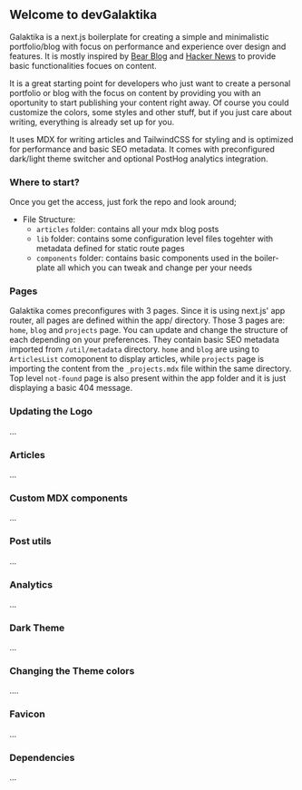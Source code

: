 ## Welcome to devGalaktika

Galaktika is a next.js boilerplate for creating a simple and minimalistic portfolio/blog
with focus on performance and experience over design and features. It is mostly inspired by [Bear Blog](https://bearblog.dev/) and [Hacker News](https://news.ycombinator.com/) to provide basic functionalities focues on content.

It is a great starting point for developers who just want to create a personal portfolio or
blog with the focus on content by providing you with an oportunity to start publishing your content right away.
Of course you could customize the colors, some styles and other stuff, but if you just care about writing, everything is already set up for you.

It uses MDX for writing articles and TailwindCSS for styling and is optimized for performance and basic SEO metadata.
It comes with preconfigured dark/light theme switcher and optional PostHog analytics integration.

### Where to start?

Once you get the access, just fork the repo and look around;

- File Structure:
  - `articles` folder: contains all your mdx blog posts
  - `lib` folder: contains some configuration level files togehter with metadata defined for static route pages
  - `components` folder: contains basic components used in the boiler-plate all which you can tweak and change per your needs

### Pages

Galaktika comes preconfigures with 3 pages. Since it is using next.js' app router, all pages are defined within the app/ directory.
Those 3 pages are: `home`, `blog` and `projects` page. You can update and change the structure of each depending on your preferences.
They contain basic SEO metadata imported from `/util/metadata` directory. `home` and `blog` are using to `ArticlesList` comoponent to display
articles, while `projects` page is importing the content from the `_projects.mdx` file within the same directory. Top level `not-found` page is also
present within the app folder and it is just displaying a basic 404 message.

### Updating the Logo

...

### Articles

...

### Custom MDX components

...

### Post utils

...

### Analytics

...

### Dark Theme

...

### Changing the Theme colors

....

### Favicon

...

### Dependencies

...
